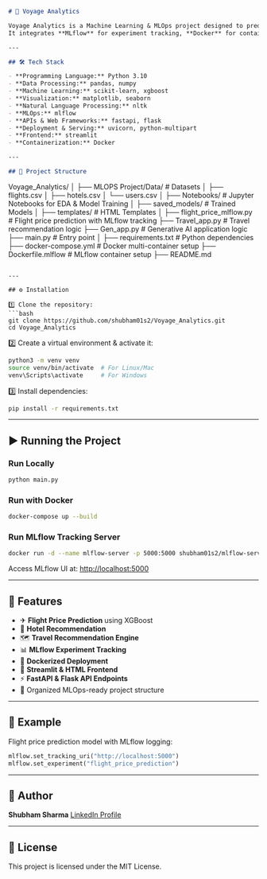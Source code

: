 

```markdown
# 🚀 Voyage Analytics

Voyage Analytics is a Machine Learning & MLOps project designed to predict flight prices, recommend travel options, and classify travel-related data using advanced ML models.  
It integrates **MLflow** for experiment tracking, **Docker** for containerization, and provides both **REST API** (FastAPI/Flask) and **Streamlit** interfaces for user interaction.

---

## 🛠 Tech Stack

- **Programming Language:** Python 3.10
- **Data Processing:** pandas, numpy
- **Machine Learning:** scikit-learn, xgboost
- **Visualization:** matplotlib, seaborn
- **Natural Language Processing:** nltk
- **MLOps:** mlflow
- **APIs & Web Frameworks:** fastapi, flask
- **Deployment & Serving:** uvicorn, python-multipart
- **Frontend:** streamlit
- **Containerization:** Docker

---

## 📂 Project Structure

```

Voyage\_Analytics/
│
├── MLOPS Project/Data/            # Datasets
│   ├── flights.csv
│   ├── hotels.csv
│   └── users.csv
│
├── Notebooks/                     # Jupyter Notebooks for EDA & Model Training
│
├── saved\_models/                   # Trained Models
│
├── templates/                      # HTML Templates
│
├── flight\_price\_mlflow\.py          # Flight price prediction with MLflow tracking
├── Travel\_app.py                    # Travel recommendation logic
├── Gen\_app.py                       # Generative AI application logic
├── main.py                          # Entry point
│
├── requirements.txt                 # Python dependencies
├── docker-compose.yml               # Docker multi-container setup
├── Dockerfile.mlflow                # MLflow container setup
├── README.md

````

---

## ⚙️ Installation

1️⃣ Clone the repository:
```bash
git clone https://github.com/shubham01s2/Voyage_Analytics.git
cd Voyage_Analytics
````

2️⃣ Create a virtual environment & activate it:

```bash
python3 -m venv venv
source venv/bin/activate  # For Linux/Mac
venv\Scripts\activate     # For Windows
```

3️⃣ Install dependencies:

```bash
pip install -r requirements.txt
```

---

## ▶️ Running the Project

### **Run Locally**

```bash
python main.py
```

### **Run with Docker**

```bash
docker-compose up --build
```

### **Run MLflow Tracking Server**

```bash
docker run -d --name mlflow-server -p 5000:5000 shubham01s2/mlflow-server:v1
```

Access MLflow UI at: [http://localhost:5000](http://localhost:5000)

---

## 🌟 Features

* ✈ **Flight Price Prediction** using XGBoost
* 🏨 **Hotel Recommendation**
* 🗺 **Travel Recommendation Engine**
* 📊 **MLflow Experiment Tracking**
* 🐳 **Dockerized Deployment**
* 🎨 **Streamlit & HTML Frontend**
* ⚡ **FastAPI & Flask API Endpoints**
* 📂 Organized MLOps-ready project structure

---

## 📌 Example

Flight price prediction model with MLflow logging:

```python
mlflow.set_tracking_uri("http://localhost:5000")
mlflow.set_experiment("flight_price_prediction")
```

---

## 👤 Author

**Shubham Sharma**
[LinkedIn Profile](https://www.linkedin.com/in/shubham-sharma611/)

---

## 📜 License

This project is licensed under the MIT License.

```
